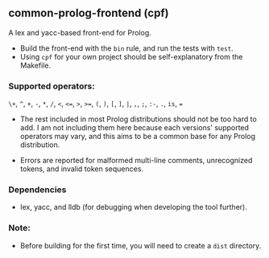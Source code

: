 ## common-prolog-frontend (cpf)

A lex and yacc-based front-end for Prolog.

- Build the front-end with the `bin` rule, and run the tests with `test`.
- Using `cpf` for your own project should be self-explanatory from the Makefile.

### Supported operators:
`\+`, `^`, `+`, `-`, `*`, `/`, `<`, `<=`, `>`, `>=`,
`(`, `)`, `[`, `]`, `|`, `,`, `;`, `:-`, `.`, `is`, `=`
- The rest included in most Prolog distributions should not be too hard to add. I am not including them here
because each versions' supported operators may vary, and this aims to be a common base for any Prolog distribution.

- Errors are reported for malformed multi-line comments, unrecognized tokens, and invalid token sequences.

### Dependencies
- lex, yacc, and lldb (for debugging when developing the tool further).

### Note:
- Before building for the first time, you will need to create a `dist` directory.
